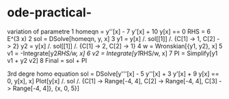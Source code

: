 # ode-practical-
variation of parametre 
1 
homeqn = y''[x] - 7 y'[x] + 10 y[x] == 0
RHS = 6 E^(3 x)
2
sol = DSolve[homeqn, y, x]
3
y1 = y[x] /. sol[[1]] /. {C[1] -> 1, C[2] -> 2}
y2 = y[x] /. sol[[1]] /. {C[1] -> 2, C[2] -> 1}
4
w = Wronskian[{y1, y2}, x]
5
v1 = -Integrate[y2*RHS/w, x]
6
v2 = Integrate[y1*RHS/w, x]
7
PI = Simplify[y1 v1 + y2 v2]
8
Final = sol + PI

3rd degre homo equation 
sol = DSolve[y'''[x] - 5 y''[x] + 3 y'[x] + 9 y[x] == 0, y[x], x]
Plot[y[x] /. sol /. {C[1] -> Range[-4, 4], C[2] -> Range[-4, 4], 
   C[3] -> Range[-4, 4]}, {x, 0, 5}]
   
